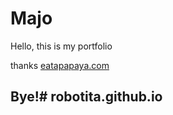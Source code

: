 # Majo
Hello, this is my portfolio

thanks [eatapapaya.com](https://www.eatapapaya.com)

## Bye!#   r o b o t i t a . g i t h u b . i o  
 